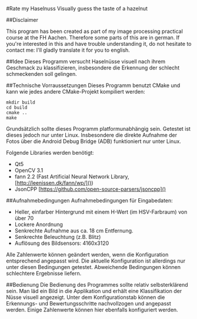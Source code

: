 #Rate my Haselnuss
Visually guess the taste of a hazelnut

##Disclaimer

This program has been created as part of my image processing practical course
at the FH Aachen. Therefore some parts of this are in german. If you're
interested in this and have trouble understanding it, do not hesitate to
contact me: I'll gladly translate it for you to english.

##Idee
Dieses Programm versucht Haselnüsse visuell nach ihrem Geschmack zu
klassifizieren, insbesondere die Erkennung der schlecht schmeckenden soll
gelingen.


##Technische Vorraussetzungen
Dieses Programm benutzt CMake und kann wie jedes andere CMake-Projekt
kompiliert werden:
```
mkdir build
cd build
cmake ..
make
```

Grundsätzlich sollte dieses Programm platformunabhängig sein. Getestet ist
dieses jedoch nur unter Linux. Insbesondere die direkte Aufnahme der Fotos über
die Android Debug Bridge (ADB) funktioniert nur unter Linux.

Folgende Libraries werden benötigt:
* Qt5
* OpenCV 3.1
* fann 2.2 (Fast Artificial Neural Network Library,
  [http://leenissen.dk/fann/wp/]())
* JsonCPP [https://github.com/open-source-parsers/jsoncpp]()

##Aufnahmebedingungen
Aufnahmebedingungen für Eingabedaten:
* Heller, einfarber Hintergrund mit einem H-Wert (im HSV-Farbraum) von über 70
* Lockere Anordnung
* Senkrechte Aufnahme aus ca. 18 cm Entfernung.
* Senkrechte Beleuchtung (z.B. Blitz)
* Auflösung des Bildsensors: 4160x3120

Alle Zahlenwerte können geändert werden, wenn die Konfiguration entsprechend
angepasst wird. Die aktuelle Konfiguration ist allerdings nur unter diesen
Bedingungen getestet.  Abweichende Bedingungen können schlechtere Ergebnisse
liefern.

##Bedienung
Die Bedienung des Programmes sollte relativ selbsterklärend sein. Man läd ein
Bild in die Applikation und erhält eine Klassifikation der Nüsse visuell
angezeigt. Unter dem Konfigurationstab können die Erkennungs- und
Bewertungsschritte nachvollzogen und angepasst werden.
Einige Zahlenwerte können hier ebenfalls konfiguriert werden.

